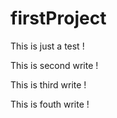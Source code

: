 # firstProject

This is just a test !

This is second write !

This is third write !

This is fouth write !
